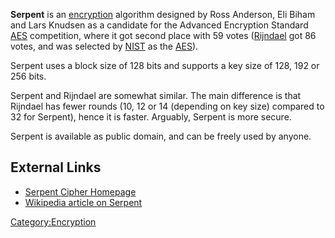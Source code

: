 **Serpent** is an [encryption](encryption "wikilink") algorithm designed
by Ross Anderson, Eli Biham and Lars Knudsen as a candidate for the
Advanced Encryption Standard [AES](AES "wikilink") competition, where it
got second place with 59 votes ([Rijndael](Rijndael "wikilink") got 86
votes, and was selected by [NIST](NIST "wikilink") as the
[AES](AES "wikilink")).

Serpent uses a block size of 128 bits and supports a key size of 128,
192 or 256 bits.

Serpent and Rijndael are somewhat similar. The main difference is that
Rijndael has fewer rounds (10, 12 or 14 (depending on key size) compared
to 32 for Serpent), hence it is faster. Arguably, Serpent is more
secure.

Serpent is available as public domain, and can be freely used by anyone.

## External Links

- [Serpent Cipher Homepage](http://www.cl.cam.ac.uk/~rja14/serpent.html)
- [Wikipedia article on
  Serpent](http://en.wikipedia.org/wiki/Serpent_(cipher))

[Category:Encryption](Category:Encryption "wikilink")